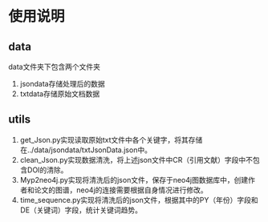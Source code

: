 # 使用说明 #
## data ##
data文件夹下包含两个文件夹  

1. jsondata存储处理后的数据
2. txtdata存储原始文档数据


## utils ##
1. get_Json.py实现读取原始txt文件中各个关键字，将其存储在../data/jsondata/txtJsonData.json中。
2. clean_Json.py实现数据清洗，将上述json文件中CR（引用文献）字段中不包含DOI的清除。
3. Myp2neo4j.py实现将清洗后的json文件，保存于neo4j图数据库中，创建作者和论文的图谱，neo4j的连接需要根据自身情况进行修改。
4. time_sequence.py实现将清洗后的json文件，根据其中的PY（年份）字段和DE（关键词）字段，统计关键词趋势。